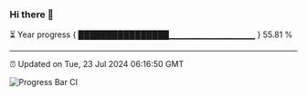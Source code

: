 ### Hi there 👋

⏳ Year progress { ████████████████▁▁▁▁▁▁▁▁▁▁▁▁▁▁ } 55.81 %

---

⏰ Updated on Tue, 23 Jul 2024 06:16:50 GMT

![Progress Bar CI](https://github.com/liununu/liununu/workflows/Progress%20Bar%20CI/badge.svg)
